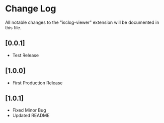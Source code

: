 # Change Log

All notable changes to the "isclog-viewer" extension will be documented in this file.

## [0.0.1]

- Test Release

## [1.0.0]

- First Production Release

## [1.0.1]

- Fixed Minor Bug
- Updated README

